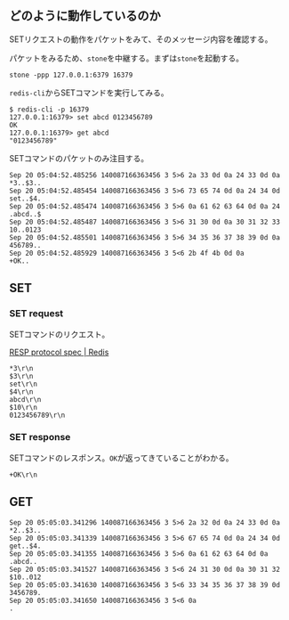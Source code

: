 
## どのように動作しているのか

SETリクエストの動作をパケットをみて、そのメッセージ内容を確認する。


パケットをみるため、`stone`を中継する。まずは`stone`を起動する。

```
stone -ppp 127.0.0.1:6379 16379
```

`redis-cli`からSETコマンドを実行してみる。

```
$ redis-cli -p 16379
127.0.0.1:16379> set abcd 0123456789
OK
127.0.0.1:16379> get abcd
"0123456789"
```

SETコマンドのパケットのみ注目する。

```
Sep 20 05:04:52.485256 140087166363456 3 5>6 2a 33 0d 0a 24 33 0d 0a  *3..$3..
Sep 20 05:04:52.485454 140087166363456 3 5>6 73 65 74 0d 0a 24 34 0d  set..$4.
Sep 20 05:04:52.485474 140087166363456 3 5>6 0a 61 62 63 64 0d 0a 24  .abcd..$
Sep 20 05:04:52.485487 140087166363456 3 5>6 31 30 0d 0a 30 31 32 33  10..0123
Sep 20 05:04:52.485501 140087166363456 3 5>6 34 35 36 37 38 39 0d 0a  456789..
Sep 20 05:04:52.485929 140087166363456 3 5<6 2b 4f 4b 0d 0a           +OK..
```

## SET

### SET request

SETコマンドのリクエスト。

[RESP protocol spec | Redis](https://redis.io/docs/reference/protocol-spec/)

```
*3\r\n
$3\r\n
set\r\n
$4\r\n
abcd\r\n
$10\r\n
0123456789\r\n
```

### SET response

SETコマンドのレスポンス。`OK`が返ってきていることがわかる。

```
+OK\r\n
```

## GET

```
Sep 20 05:05:03.341296 140087166363456 3 5>6 2a 32 0d 0a 24 33 0d 0a  *2..$3..
Sep 20 05:05:03.341339 140087166363456 3 5>6 67 65 74 0d 0a 24 34 0d  get..$4.
Sep 20 05:05:03.341355 140087166363456 3 5>6 0a 61 62 63 64 0d 0a     .abcd..
Sep 20 05:05:03.341527 140087166363456 3 5<6 24 31 30 0d 0a 30 31 32  $10..012
Sep 20 05:05:03.341630 140087166363456 3 5<6 33 34 35 36 37 38 39 0d  3456789.
Sep 20 05:05:03.341650 140087166363456 3 5<6 0a                       .
```

